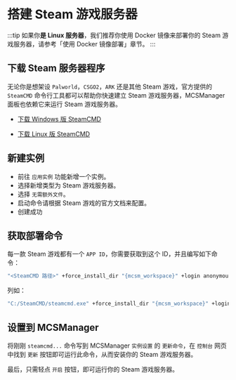 # 搭建 Steam 游戏服务器

:::tip
如果你<b>是 Linux 服务器</b>，我们推荐你使用 Docker 镜像来部署你的 Steam 游戏服务器，请参考「使用 Docker 镜像部署」章节。
:::

## 下载 Steam 服务器程序

无论你是想架设 `Palworld`，`CSGO2`，`ARK` 还是其他 Steam 游戏，官方提供的 `SteamCMD` 命令行工具都可以帮助你快速建立 Steam 游戏服务器，MCSManager 面板也依赖它来运行 Steam 游戏服务器。

- [下载 Windows 版 SteamCMD](https://developer.valvesoftware.com/wiki/SteamCMD#Windows)

- [下载 Linux 版 SteamCMD](https://developer.valvesoftware.com/wiki/SteamCMD#Linux)

## 新建实例

- 前往 `应用实例` 功能新增一个实例。
- 选择新增类型为 Steam 游戏服务器。
- 选择 `无需额外文件`。
- 启动命令请根据 Steam 游戏的官方文档来配置。
- 创建成功

## 获取部署命令

每一款 Steam 游戏都有一个 `APP ID`，你需要获取到这个 ID，并且编写如下命令：

```bash
"<SteamCMD 路径>" +force_install_dir "{mcsm_workspace}" +login anonymous "+app_update <APP ID> validate" +quit
```

列如：

```bash
"C:/SteamCMD/steamcmd.exe" +force_install_dir "{mcsm_workspace}" +login anonymous "+app_update 380870 validate" +quit
```

## 设置到 MCSManager

将刚刚 `steamcmd...` 命令写到 MCSManager `实例设置` 的 `更新命令`，在 `控制台` 网页中找到 `更新` 按钮即可运行此命令，从而安装你的 Steam 游戏服务器。

最后，只需轻点 `开启` 按钮，即可运行你的 Steam 游戏服务器。
